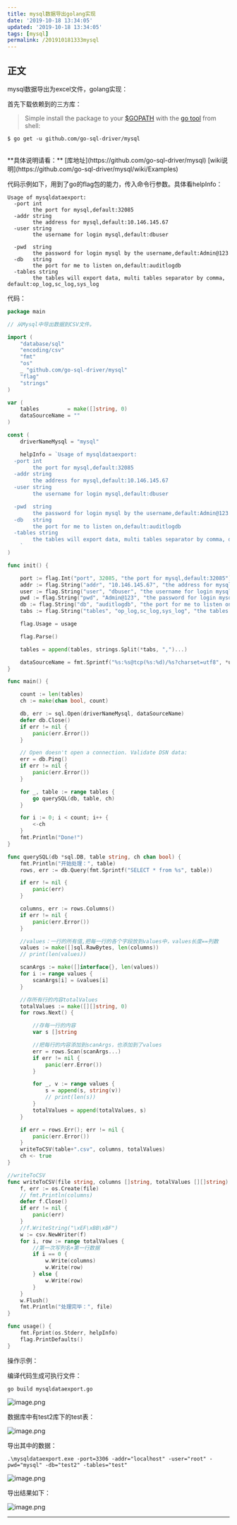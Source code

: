 ```yaml
---
title: mysql数据导出golang实现
date: '2019-10-18 13:34:05'
updated: '2019-10-18 13:34:05'
tags: [mysql]
permalink: /201910181333mysql
---
```


## 正文

mysql数据导出为excel文件，golang实现：

首先下载依赖到的三方库：

>Simple install the package to your [$GOPATH](https://github.com/golang/go/wiki/GOPATH "GOPATH") with the [go tool](https://golang.org/cmd/go/ "go command") from shell:

```source-shell
$ go get -u github.com/go-sql-driver/mysql
```
<br>
**具体说明请看：**
[库地址](https://github.com/go-sql-driver/mysql)
[wiki说明](https://github.com/go-sql-driver/mysql/wiki/Examples)

代码示例如下，用到了go的flag包的能力，传入命令行参数。具体看helpInfo：
```source-shell
Usage of mysqldataexport:
  -port int
     	the port for mysql,default:32085
  -addr string
    	the address for mysql,default:10.146.145.67
  -user string
    	the username for login mysql,default:dbuser

  -pwd 	string
    	the password for login mysql by the username,default:Admin@123
  -db 	string
    	the port for me to listen on,default:auditlogdb
  -tables string
    	the tables will export data, multi tables separator by comma, default:op_log,sc_log,sys_log
```

代码：

```go
package main

// 从Mysql中导出数据到CSV文件。

import (
	"database/sql"
	"encoding/csv"
	"fmt"
	"os"
	_ "github.com/go-sql-driver/mysql"
	"flag"
	"strings"
)

var (
	tables         = make([]string, 0)
	dataSourceName = ""
)

const (
	driverNameMysql = "mysql"

	helpInfo = `Usage of mysqldataexport:
  -port int
     	the port for mysql,default:32085
  -addr string
    	the address for mysql,default:10.146.145.67
  -user string
    	the username for login mysql,default:dbuser

  -pwd 	string
    	the password for login mysql by the username,default:Admin@123
  -db 	string
    	the port for me to listen on,default:auditlogdb
  -tables string
    	the tables will export data, multi tables separator by comma, default:op_log,sc_log,sys_log
	`
)

func init() {

	port := flag.Int("port", 32085, "the port for mysql,default:32085")
	addr := flag.String("addr", "10.146.145.67", "the address for mysql,default:10.146.145.67")
	user := flag.String("user", "dbuser", "the username for login mysql,default:dbuser")
	pwd := flag.String("pwd", "Admin@123", "the password for login mysql by the username,default:Admin@123")
	db := flag.String("db", "auditlogdb", "the port for me to listen on,default:auditlogdb")
	tabs := flag.String("tables", "op_log,sc_log,sys_log", "the tables will export data, multi tables separator by comma, default:op_log,sc_log,sys_log")

	flag.Usage = usage

	flag.Parse()

	tables = append(tables, strings.Split(*tabs, ",")...)

	dataSourceName = fmt.Sprintf("%s:%s@tcp(%s:%d)/%s?charset=utf8", *user, *pwd, *addr, *port, *db)
}

func main() {

	count := len(tables)
	ch := make(chan bool, count)

	db, err := sql.Open(driverNameMysql, dataSourceName)
	defer db.Close()
	if err != nil {
		panic(err.Error())
	}

	// Open doesn't open a connection. Validate DSN data:
	err = db.Ping()
	if err != nil {
		panic(err.Error())
	}

	for _, table := range tables {
		go querySQL(db, table, ch)
	}

	for i := 0; i < count; i++ {
		<-ch
	}
	fmt.Println("Done!")
}

func querySQL(db *sql.DB, table string, ch chan bool) {
	fmt.Println("开始处理：", table)
	rows, err := db.Query(fmt.Sprintf("SELECT * from %s", table))

	if err != nil {
		panic(err)
	}

	columns, err := rows.Columns()
	if err != nil {
		panic(err.Error())
	}

	//values：一行的所有值,把每一行的各个字段放到values中，values长度==列数
	values := make([]sql.RawBytes, len(columns))
	// print(len(values))

	scanArgs := make([]interface{}, len(values))
	for i := range values {
		scanArgs[i] = &values[i]
	}

	//存所有行的内容totalValues
	totalValues := make([][]string, 0)
	for rows.Next() {

		//存每一行的内容
		var s []string

		//把每行的内容添加到scanArgs，也添加到了values
		err = rows.Scan(scanArgs...)
		if err != nil {
			panic(err.Error())
		}

		for _, v := range values {
			s = append(s, string(v))
			// print(len(s))
		}
		totalValues = append(totalValues, s)
	}

	if err = rows.Err(); err != nil {
		panic(err.Error())
	}
	writeToCSV(table+".csv", columns, totalValues)
	ch <- true
}

//writeToCSV
func writeToCSV(file string, columns []string, totalValues [][]string) {
	f, err := os.Create(file)
	// fmt.Println(columns)
	defer f.Close()
	if err != nil {
		panic(err)
	}
	//f.WriteString("\xEF\xBB\xBF")
	w := csv.NewWriter(f)
	for i, row := range totalValues {
		//第一次写列名+第一行数据
		if i == 0 {
			w.Write(columns)
			w.Write(row)
		} else {
			w.Write(row)
		}
	}
	w.Flush()
	fmt.Println("处理完毕：", file)
}

func usage() {
	fmt.Fprint(os.Stderr, helpInfo)
	flag.PrintDefaults()
}

```
操作示例：

编译代码生成可执行文件：
```
go build mysqldataexport.go
```

![image.png](https://imgconvert.csdnimg.cn/aHR0cHM6Ly91cGxvYWQtaW1hZ2VzLmppYW5zaHUuaW8vdXBsb2FkX2ltYWdlcy85MTM0NzYzLWIwMDUwMmFiMTFiZTFkZWYucG5n?x-oss-process=image/format,png)


数据库中有test2库下的test表：

![image.png](https://imgconvert.csdnimg.cn/aHR0cHM6Ly91cGxvYWQtaW1hZ2VzLmppYW5zaHUuaW8vdXBsb2FkX2ltYWdlcy85MTM0NzYzLTIzODFkYzY3ZmIxODI4MzcucG5n?x-oss-process=image/format,png)


导出其中的数据：
```
.\mysqldataexport.exe -port=3306 -addr="localhost" -user="root" -pwd="mysql" -db="test2" -tables="test"
```
![image.png](https://imgconvert.csdnimg.cn/aHR0cHM6Ly91cGxvYWQtaW1hZ2VzLmppYW5zaHUuaW8vdXBsb2FkX2ltYWdlcy85MTM0NzYzLTdmZDNkMDAyMmY0OGVkMWMucG5n?x-oss-process=image/format,png)

导出结果如下：

![image.png](https://imgconvert.csdnimg.cn/aHR0cHM6Ly91cGxvYWQtaW1hZ2VzLmppYW5zaHUuaW8vdXBsb2FkX2ltYWdlcy85MTM0NzYzLTAwNGNiOGY4Mjg3OWQ2MDkucG5n?x-oss-process=image/format,png)




---------
